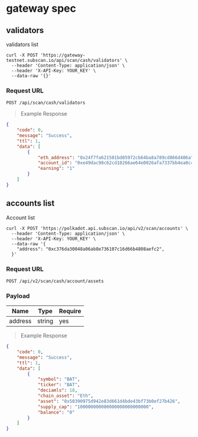 # gateway spec

## validators

validators list 

```shell
curl -X POST 'https://gateway-testnet.subscan.io/api/scan/cash/validators' \
  --header 'Content-Type: application/json' \
  --header 'X-API-Key: YOUR_KEY' \
  --data-raw '{}'
```

### Request URL

`POST /api/scan/cash/validators`

> Example Response

```json
{
    "code": 0,
    "message": "Success",
    "ttl": 1,
    "data": [
        {
            "eth_address": "0x24f7fa621501bd05972cb64ba8a789cd866d406a",
            "account_id": "0xe49dac98c62cd10266ae64e0026afa7337bb4ea0c48157171faa45843829fc13",
            "earning": "1"
        }
    ]
}
```

## accounts list

Account list

```shell
curl -X POST 'https://polkadot.api.subscan.io/api/v2/scan/accounts' \
  --header 'Content-Type: application/json' \
  --header 'X-API-Key: YOUR_KEY' \
  --data-raw '{
    "address": "0xc376da30048a06ab8e736107c16d66b4808aefc2",
  }'
```

### Request URL

`POST /api/v2/scan/cash/account/assets`

### Payload

| Name        | Type   | Require   |
| ----------- | ------ | --------- |
| address     | string | yes       |

> Example Response

```json
{
    "code": 0,
    "message": "Success",
    "ttl": 1,
    "data": [
        {
            "symbol": "BAT",
            "ticker": "BAT",
            "deciamls": 18,
            "chain_asset": "Eth",
            "asset": "0x50390975d942e83d661d4bde43bf73b0ef27b426",
            "supply_cap": "100000000000000000000000000",
            "balance": "0"
        }
    ]
}
```
